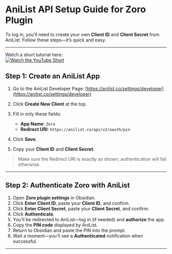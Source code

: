 # AniList API Setup Guide for Zoro Plugin

To log in, you'll need to create your own **Client ID** and **Client Secret** from AniList. Follow these steps—it’s quick and easy.

---

Watch a short tutorial here:  
[![Watch the YouTube Short](https://img.youtube.com/vi/1ZJzQomOBQA/0.jpg)](https://youtube.com/shorts/1ZJzQomOBQA)

## Step 1: Create an AniList App

1. Go to the AniList Developer Page: [https://anilist.co/settings/developer](https://anilist.co/settings/developer)  
2. Click **Create New Client** at the top.  
3. Fill in only these fields:  
    - **App Name**: `Zoro`  
    - **Redirect URI**: `https://anilist.co/api/v2/oauth/pin` 
  
4. Click **Save**.  
5. Copy your **Client ID** and **Client Secret**.

>Make sure the Redirect URI is exactly as shown; authentication will fail otherwise.

---

## Step 2: Authenticate Zoro with AniList

1. Open **Zoro plugin settings** in Obsidian.  
2. Click **Enter Client ID**, paste your **Client ID**, and confirm.  
3. Click **Enter Client Secret**, paste your **Client Secret**, and confirm.  
4. Click **Authenticate**.  
5. You’ll be redirected to AniList—log in (if needed) and **authorize** the app.  
6. Copy the **PIN code** displayed by AniList.  
7. Return to Obsidian and paste the PIN into the prompt.  
8. Wait a moment—you’ll see a  **Authenticated** notification when successful.

---

